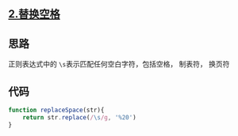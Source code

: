 ## [2.替换空格](https://www.nowcoder.com/practice/4060ac7e3e404ad1a894ef3e17650423?tpId=13&tqId=11155&tPage=1&rp=1&ru=%2Fta%2Fcoding-interviews&qru=%2Fta%2Fcoding-interviews%2Fquestion-ranking)

## 思路
正则表达式中的 `\s`表示匹配任何空白字符，包括空格， 制表符， 换页符

##  代码
```js
function replaceSpace(str){
    return str.replace(/\s/g, '%20')
}
```
